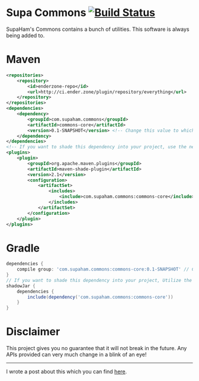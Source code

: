 # Supa Commons [![Build Status](https://ci.ender.zone/buildStatus/icon?job=SupaCommons)](https://ci.ender.zone/job/SupaCommons/)
SupaHam's Commons contains a bunch of utilities. This software is always being added to.

# Maven
```xml
<repositories>
    <repository>
        <id>enderzone-repo</id>
        <url>http://ci.ender.zone/plugin/repository/everything</url>
    </repository>
</repositories>
<dependencies>
    <dependency>
        <groupId>com.supaham.commons</groupId>
        <artifactId>commons-core</artifactId>
        <version>0.1-SNAPSHOT</version> <!-- Change this value to whichever version you wish to depend on. -->
    </dependency>
</dependencies>
<!-- If you want to shade this dependency into your project, use the next piece of code -->
<plugins>
    <plugin>
        <groupId>org.apache.maven.plugins</groupId>
        <artifactId>maven-shade-plugin</artifactId>
        <version>2.1</version>
        <configuration>
            <artifactSet>
                <includes>
                    <include>com.supaham.commons:commons-core</include>
                </includes>
            </artifactSet>
        </configuration>
    </plugin>
</plugins>
```

# Gradle
```groovy
dependencies {
    compile group: 'com.supaham.commons:commons-core:0.1-SNAPSHOT' // Change the last section to whichever version you wish to depend on.
}
// If you want to shade this dependency into your project, Utilize the ShadowJar plugin like so:
shadowJar {
    dependencies {
        include(dependency('com.supaham.commons:commons-core'))
    }
}
```

# Disclaimer
This project gives you no guarantee that it will not break in the future. Any APIs provided can 
very much change in a blink of an eye!

---

I wrote a post about this which you can find [here](http://supaham.com/supacommons-java-and-bukkit-commons-library/).
